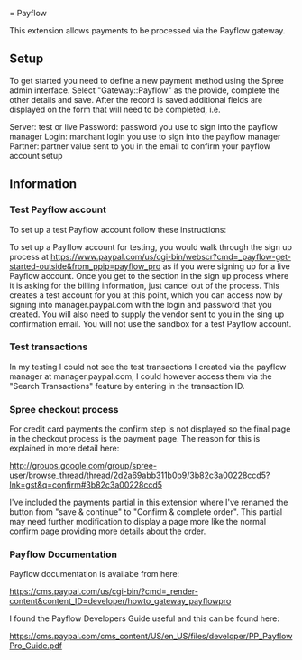 = Payflow

This extension allows payments to be processed via the Payflow gateway.

## Setup

To get started you need to define a new payment method using the Spree admin interface.
Select "Gateway::Payflow" as the provide, complete the other details and save. After the
record is saved additional fields are displayed on the form that will need to be completed, i.e.

Server: test or live
Password: password you use to sign into the payflow manager
Login: marchant login you use to sign into the payflow manager
Partner: partner value sent to you in the email to confirm your payflow account setup

## Information

### Test Payflow account

To set up a test Payflow account follow these instructions:

To set up a Payflow account for testing, you would walk through the sign up process at
https://www.paypal.com/us/cgi-bin/webscr?cmd=_payflow-get-started-outside&from_ppip=payflow_pro as
if you were signing up for a live Payflow account. Once you get to the section in the sign up process
where it is asking for the billing information, just cancel out of the process. This creates a test
account for you at this point, which you can access now by signing into manager.paypal.com with the
login and password that you created. You will also need to supply the vendor sent to you in the
sing up confirmation email. You will not use the sandbox for a test Payflow account.

### Test transactions

In my testing I could not see the test transactions I created via the payflow manager at
manager.paypal.com, I could however access them via the "Search Transactions" feature by entering
in the transaction ID.

### Spree checkout process

For credit card payments the confirm step is not displayed so the final page in the checkout
process is the payment page. The reason for this is explained in more detail here:

http://groups.google.com/group/spree-user/browse_thread/thread/2d2a69abb311b0b9/3b82c3a00228ccd5?lnk=gst&q=confirm#3b82c3a00228ccd5

I've included the payments partial in this extension where I've renamed the button from
"save & continue" to "Confirm & complete order". This partial may need further modification
to display a page more like the normal confirm page providing more details about the order.

### Payflow Documentation

Payflow documentation is availabe from here:

https://cms.paypal.com/us/cgi-bin/?cmd=_render-content&content_ID=developer/howto_gateway_payflowpro

I found the Payflow Developers Guide useful and this can be found here:

https://cms.paypal.com/cms_content/US/en_US/files/developer/PP_PayflowPro_Guide.pdf


